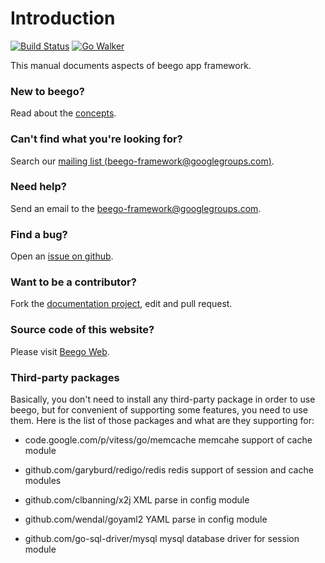 # Introduction

[![Build Status](https://drone.io/github.com/astaxie/beego/status.png)](https://drone.io/github.com/astaxie/beego/latest) [![Go Walker](http://gowalker.org/api/v1/badge)](http://gowalker.org/github.com/astaxie/beego)

This manual documents aspects of beego app framework.

### New to beego? 

Read about the [concepts](/docs/Overview_Concepts).

### Can't find what you're looking for? 

Search our [mailing list (beego-framework@googlegroups.com)](https://groups.google.com/forum/#!forum/beego-framework).

### Need help? 

Send an email to the [beego-framework@googlegroups.com](mailto:beego-framework@googlegroups.com).

### Find a bug? 

Open an [issue on github](https://github.com/astaxie/beego/issues).

### Want to be a contributor?

Fork the [documentation project](https://github.com/beego/beedoc), edit and pull request.

### Source code of this website?

Please visit [Beego Web](https://github.com/beego/beeweb).

### Third-party packages

Basically, you don't need to install any third-party package in order to use beego, but for convenient of supporting some features, you need to use them. Here is the list of those packages and what are they supporting for:

- code.google.com/p/vitess/go/memcache memcahe support of cache module

- github.com/garyburd/redigo/redis redis support of session and cache modules

- github.com/clbanning/x2j XML parse in config module

- github.com/wendal/goyaml2 YAML parse in config module

- github.com/go-sql-driver/mysql mysql database driver for session module
